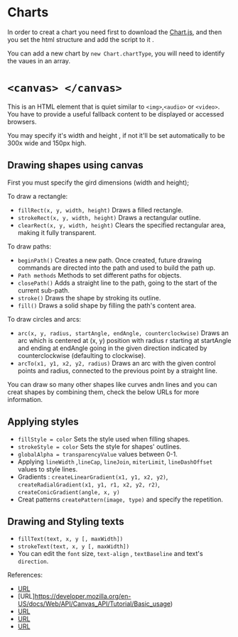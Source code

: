 # Charts

In order to creat a chart you need first to download the [Chart.js](https://www.chartjs.org/docs/latest/getting-started/installation.html), and then you set the html structure and add the script to it .

You can add a new chart by `new Chart.chartType`, you will need to identify the vaues in an array.

# `<canvas> </canvas>`

This is an HTML element that is quiet similar to `<img>`,`<audio>` or `<video>`. You have to provide a useful fallback content to be displayed or accessed browsers.

You may specify it's width and height , if not it'll be set automatically to be 300x wide and 150px high.

## Drawing shapes using canvas

First you must specify the gird dimensions (width and height);

To draw a rectangle:

* `fillRect(x, y, width, height)` Draws a filled rectangle.
* `strokeRect(x, y, width, height)` Draws a rectangular outline.
* `clearRect(x, y, width, height)` Clears the specified rectangular area, making it fully transparent.

To draw paths:

* `beginPath()` Creates a new path. Once created, future drawing commands are directed into the path and used to build the path up.
* `Path methods` Methods to set different paths for objects.
* `closePath()` Adds a straight line to the path, going to the start of the current sub-path.
* `stroke()` Draws the shape by stroking its outline.
* `fill()` Draws a solid shape by filling the path's content area.

To draw circles and arcs:

* `arc(x, y, radius, startAngle, endAngle, counterclockwise)` Draws an arc which is centered at (x, y) position with radius r starting at startAngle and ending at endAngle going in the given direction indicated by counterclockwise (defaulting to clockwise).
* `arcTo(x1, y1, x2, y2, radius)` Draws an arc with the given control points and radius, connected to the previous point by a straight line.
 
 You can draw so many other shapes like curves andn lines and you can creat shapes by combining them, check the below URLs for more information.


 ## Applying styles

* `fillStyle = color` Sets the style used when filling shapes.
* `strokeStyle = color` Sets the style for shapes' outlines.
* `globalAlpha = transparencyValue` values between 0-1.
* Applying `lineWidth` ,`lineCap`, `lineJoin`, `miterLimit`, `lineDashOffset` values to style lines.
* Gradients : `createLinearGradient(x1, y1, x2, y2)`, 
`createRadialGradient(x1, y1, r1, x2, y2, r2)`, `createConicGradient(angle, x, y)`
* Creat patterns `createPattern(image, type)` and specify the repetition.


## Drawing and Styling texts

* `fillText(text, x, y [, maxWidth])`
* `strokeText(text, x, y [, maxWidth])`
*  You can edit the `font` size, `text-align` , `textBaseline` and text's `direction`.




References:

* [URL](https://www.webdesignerdepot.com/2013/11/easily-create-stunning-animated-charts-with-chart-js/)
* [URL]https://developer.mozilla.org/en-US/docs/Web/API/Canvas_API/Tutorial/Basic_usage)
* [URL](https://developer.mozilla.org/en-US/docs/Web/API/Canvas_API/Tutorial/Drawing_shapes)
* [URL](https://developer.mozilla.org/en-US/docs/Web/API/Canvas_API/Tutorial/Applying_styles_and_colors)
* [URL](https://developer.mozilla.org/en-US/docs/Web/API/Canvas_API/Tutorial/Drawing_text)
